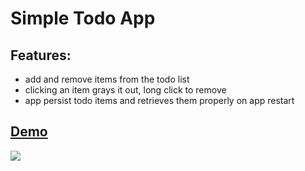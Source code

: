 # Simple Todo App

## Features: 
- add and remove items from the todo list 
- clicking an item grays it out, long click to remove 
- app persist todo items and retrieves them properly on app restart

## [Demo](https://media.discordapp.net/attachments/701277128951595032/807839763473236028/screen-capture.gif)
![](https://media.discordapp.net/attachments/701277128951595032/807839763473236028/screen-capture.gif)
